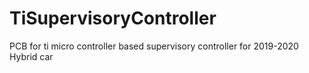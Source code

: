 # TiSupervisoryController
PCB for ti micro controller based supervisory controller for 2019-2020 Hybrid car
